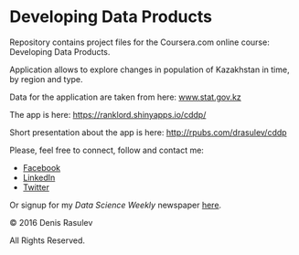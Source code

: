 # Developing Data Products

Repository contains project files for the Coursera.com online course: Developing Data Products.

Application allows to explore changes in population of Kazakhstan in time, by region and type.

Data for the application are taken from here: www.stat.gov.kz

The app is here: https://ranklord.shinyapps.io/cddp/

Short presentation about the app is here: http://rpubs.com/drasulev/cddp

Please, feel free to connect, follow and contact me:

- [Facebook](https://www.facebook.com/denis.rasulev)
- [LinkedIn](https://www.linkedin.com/in/denisrasulev)
- [Twitter](https://twitter.com/drasulev)

Or signup for my *Data Science Weekly* newspaper [here](http://paper.li/drasulev/1452088171).

© 2016 Denis Rasulev

All Rights Reserved.

